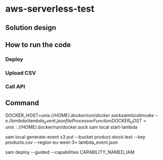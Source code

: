 # aws-serverless-test

## Solution design

## How to run the code

### Deploy 

### Upload CSV

### Call API

## Command
DOCKER_HOST=unix://$HOME/.docker/run/docker.sock sam local invoke -e ./lambda/lambda_event.json fileProcessorFunction
DOCKER_HOST=unix://$HOME/.docker/run/docker.sock sam local start-lambda

 sam local generate-event s3 put --bucket product.stock.test --key products.csv --region eu-west-3> lambda_event.json 


sam deploy --guided --capabilities CAPABILITY_NAMED_IAM